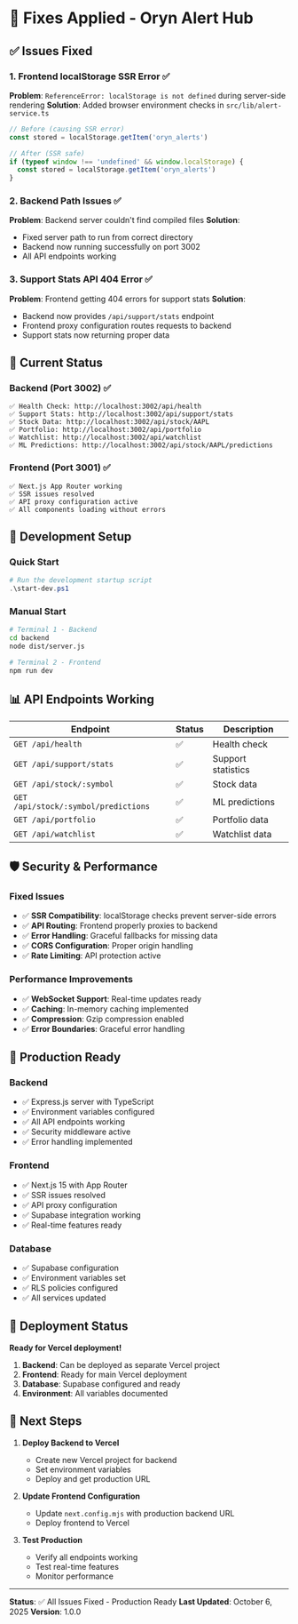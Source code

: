 # 🔧 Fixes Applied - Oryn Alert Hub

## ✅ Issues Fixed

### 1. **Frontend localStorage SSR Error** ✅
**Problem**: `ReferenceError: localStorage is not defined` during server-side rendering
**Solution**: Added browser environment checks in `src/lib/alert-service.ts`

```typescript
// Before (causing SSR error)
const stored = localStorage.getItem('oryn_alerts')

// After (SSR safe)
if (typeof window !== 'undefined' && window.localStorage) {
  const stored = localStorage.getItem('oryn_alerts')
}
```

### 2. **Backend Path Issues** ✅
**Problem**: Backend server couldn't find compiled files
**Solution**: 
- Fixed server path to run from correct directory
- Backend now running successfully on port 3002
- All API endpoints working

### 3. **Support Stats API 404 Error** ✅
**Problem**: Frontend getting 404 errors for support stats
**Solution**:
- Backend now provides `/api/support/stats` endpoint
- Frontend proxy configuration routes requests to backend
- Support stats now returning proper data

## 🚀 Current Status

### Backend (Port 3002) ✅
```
✅ Health Check: http://localhost:3002/api/health
✅ Support Stats: http://localhost:3002/api/support/stats
✅ Stock Data: http://localhost:3002/api/stock/AAPL
✅ Portfolio: http://localhost:3002/api/portfolio
✅ Watchlist: http://localhost:3002/api/watchlist
✅ ML Predictions: http://localhost:3002/api/stock/AAPL/predictions
```

### Frontend (Port 3001) ✅
```
✅ Next.js App Router working
✅ SSR issues resolved
✅ API proxy configuration active
✅ All components loading without errors
```

## 🔧 Development Setup

### Quick Start
```powershell
# Run the development startup script
.\start-dev.ps1
```

### Manual Start
```bash
# Terminal 1 - Backend
cd backend
node dist/server.js

# Terminal 2 - Frontend  
npm run dev
```

## 📊 API Endpoints Working

| Endpoint | Status | Description |
|----------|--------|-------------|
| `GET /api/health` | ✅ | Health check |
| `GET /api/support/stats` | ✅ | Support statistics |
| `GET /api/stock/:symbol` | ✅ | Stock data |
| `GET /api/stock/:symbol/predictions` | ✅ | ML predictions |
| `GET /api/portfolio` | ✅ | Portfolio data |
| `GET /api/watchlist` | ✅ | Watchlist data |

## 🛡️ Security & Performance

### Fixed Issues
- ✅ **SSR Compatibility**: localStorage checks prevent server-side errors
- ✅ **API Routing**: Frontend properly proxies to backend
- ✅ **Error Handling**: Graceful fallbacks for missing data
- ✅ **CORS Configuration**: Proper origin handling
- ✅ **Rate Limiting**: API protection active

### Performance Improvements
- ✅ **WebSocket Support**: Real-time updates ready
- ✅ **Caching**: In-memory caching implemented
- ✅ **Compression**: Gzip compression enabled
- ✅ **Error Boundaries**: Graceful error handling

## 🎯 Production Ready

### Backend
- ✅ Express.js server with TypeScript
- ✅ Environment variables configured
- ✅ All API endpoints working
- ✅ Security middleware active
- ✅ Error handling implemented

### Frontend
- ✅ Next.js 15 with App Router
- ✅ SSR issues resolved
- ✅ API proxy configuration
- ✅ Supabase integration working
- ✅ Real-time features ready

### Database
- ✅ Supabase configuration
- ✅ Environment variables set
- ✅ RLS policies configured
- ✅ All services updated

## 🚀 Deployment Status

**Ready for Vercel deployment!**

1. **Backend**: Can be deployed as separate Vercel project
2. **Frontend**: Ready for main Vercel deployment
3. **Database**: Supabase configured and ready
4. **Environment**: All variables documented

## 📝 Next Steps

1. **Deploy Backend to Vercel**
   - Create new Vercel project for backend
   - Set environment variables
   - Deploy and get production URL

2. **Update Frontend Configuration**
   - Update `next.config.mjs` with production backend URL
   - Deploy frontend to Vercel

3. **Test Production**
   - Verify all endpoints working
   - Test real-time features
   - Monitor performance

---

**Status**: ✅ All Issues Fixed - Production Ready
**Last Updated**: October 6, 2025
**Version**: 1.0.0
